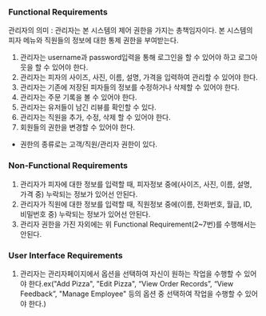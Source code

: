 ### Functional Requirements
관리자의 의미 : 관리자는 본 시스템의 제어 권한을 가지는 총책임자이다. 본 시스템의 피자 메뉴와 직원들의 정보에 대한 통제 권한을 부여받는다. 

1. 관리자는 username과 password입력을 통해 로그인을 할 수 있어야 하고 로그아웃을 할 수 있어야 한다.
2. 관리자는 피자의 사이즈, 사진, 이름, 설명, 가격을 입력하여 관리할 수 있어야 한다.
3. 관리자는 기존에 저장된 피자들의 정보를 수정하거나 삭제할 수 있어야 한다.
4. 관리자는 주문 기록을 볼 수 있어야 한다.
5. 관리자는 유저들이 남긴 리뷰를 확인할 수 있다.
6. 관리자는 직원을 추가, 수정, 삭제 할 수 있어야 한다.
7. 회원들의 권한을 변경할 수 있어야 한다.
  - 권한의 종류로는 고객/직원/관리자 권한이 있다.

### Non-Functional Requirements
1. 관리자가 피자에 대한 정보를 입력할 때, 피자정보 중에(사이즈, 사진, 이름, 설명, 가격 중) 누락되는 정보가 있어선 안된다.
2. 관리자가 직원에 대한 정보를 입력할 때, 직원정보 중에(이름, 전화번호, 월급, ID, 비밀번호 중) 누락되는 정보가 있어선 안된다.
3. 관리자 권한을 가진 자외에는 위 Functional Requirement(2~7번)를 수행해서는 안된다.

### User Interface Requirements
1. 관리자는 관리자페이지에서 옵션을 선택하여 자신이 원하는 작업을 수행할 수 있어야 한다.ex("Add Pizza", "Edit Pizza", “View Order Records”, “View Feedback”, "Manage Employee" 등의 옵션 중 선택하여 작업을 수행할 수 있어야 한다.)
